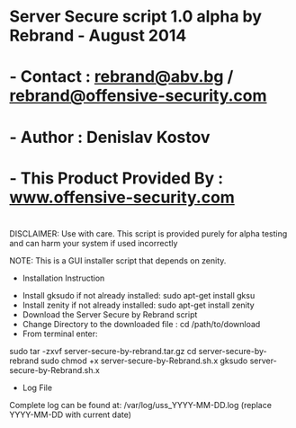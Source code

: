 #
# Server Secure script 1.0 alpha by Rebrand - August 2014
# 
# - Contact : rebrand@abv.bg / rebrand@offensive-security.com
#
# - Author : Denislav Kostov
#
# - This Product Provided By : www.offensive-security.com
#
DISCLAIMER: Use with care. This script is provided purely for alpha testing and can harm your system if used incorrectly

NOTE: This is a GUI installer script that depends on zenity.


* Installation Instruction

- Install gksudo if not already installed: sudo apt-get install gksu
- Install zenity if not already installed: sudo apt-get install zenity
- Download the Server Secure by Rebrand script
- Change Directory to the downloaded file : cd /path/to/download
- From terminal enter: 

sudo tar -zxvf server-secure-by-rebrand.tar.gz
cd server-secure-by-rebrand
sudo chmod +x server-secure-by-Rebrand.sh.x
gksudo server-secure-by-Rebrand.sh.x


* Log File

Complete log can be found at: /var/log/uss_YYYY-MM-DD.log (replace YYYY-MM-DD with current date) 

